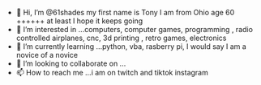 - 👋 Hi, I’m @61shades my first name is Tony I am from Ohio age 60 ++++++  at least I hope it keeps going 
- 👀 I’m interested in ...computers, computer games, programming , radio controlled airplanes, cnc, 3d printing , retro games, electronics
- 🌱 I’m currently learning ...python, vba, rasberry pi, I would say I am a novice of a novice 
- 💞️ I’m looking to collaborate on ...
- 📫 How to reach me ...i am on twitch and tiktok instagram

<!---
61shades/61shades is a ✨ special ✨ repository because its `README.md` (this file) appears on your GitHub profile.
You can click the Preview link to take a look at your changes.
--->

